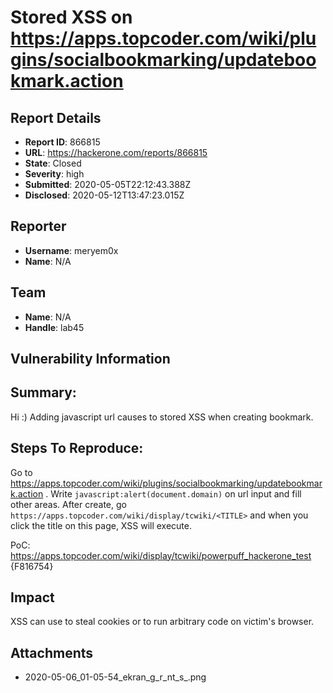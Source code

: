 # Stored XSS on https://apps.topcoder.com/wiki/plugins/socialbookmarking/updatebookmark.action

## Report Details
- **Report ID**: 866815
- **URL**: https://hackerone.com/reports/866815
- **State**: Closed
- **Severity**: high
- **Submitted**: 2020-05-05T22:12:43.388Z
- **Disclosed**: 2020-05-12T13:47:23.015Z

## Reporter
- **Username**: meryem0x
- **Name**: N/A

## Team
- **Name**: N/A
- **Handle**: lab45

## Vulnerability Information
## Summary:
Hi :) Adding javascript url causes to stored XSS when creating bookmark.

## Steps To Reproduce:

Go to https://apps.topcoder.com/wiki/plugins/socialbookmarking/updatebookmark.action . Write `javascript:alert(document.domain)` on url input and fill other areas. After create, go `https://apps.topcoder.com/wiki/display/tcwiki/<TITLE>` and when you click the title on this page, XSS will execute.

PoC:
https://apps.topcoder.com/wiki/display/tcwiki/powerpuff_hackerone_test
{F816754}

## Impact

XSS can use to steal cookies or to run arbitrary code on victim's browser.

## Attachments
- 2020-05-06_01-05-54_ekran_g_r_nt_s_.png
